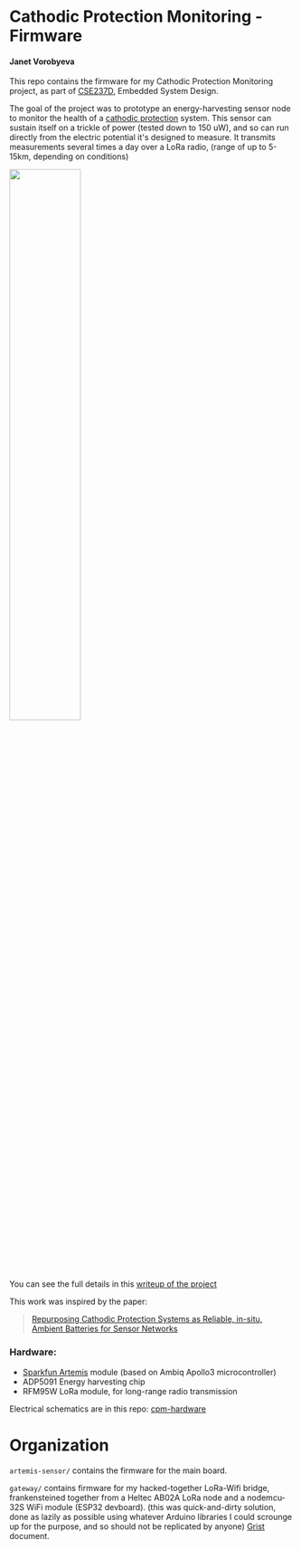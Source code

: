
# Cathodic Protection Monitoring - Firmware

#### Janet Vorobyeva

This repo contains the firmware for my Cathodic Protection Monitoring project, as part of [CSE237D](https://kastner.ucsd.edu/ryan/cse-237d-embedded-system-design/), Embedded System Design.

The goal of the project was to prototype an energy-harvesting sensor node to monitor the health of a 
[cathodic protection](https://en.wikipedia.org/wiki/Cathodic_protection) system. This sensor
can sustain itself on a trickle of power (tested down to 150 uW), and so can run directly
from the electric potential it's designed to measure. It transmits measurements several times a day
over a LoRa radio, (range of up to 5-15km, depending on conditions)


<img src="board_annotated.png" width="50%">

You can see the full details in this [writeup of the project](project_writeup.pdf)


This work was inspired by the paper: 
> [Repurposing Cathodic Protection Systems as Reliable, in-situ, Ambient Batteries for Sensor Networks](https://dl.acm.org/doi/10.1145/3412382.3458277)


<!--
### Microcontroller Current Draw
<img src="current1_annotated.png" width="50%">
-->

### Hardware:
- [Sparkfun Artemis](https://www.sparkfun.com/artemis) module (based on Ambiq Apollo3 microcontroller)
- ADP5091 Energy harvesting chip
- RFM95W LoRa module, for long-range radio transmission

Electrical schematics are in this repo: [cpm-hardware](https://github.com/jvorob/cpm-hardware)

# Organization

`artemis-sensor/` contains the firmware for the main board.

`gateway/` contains firmware for my hacked-together LoRa-Wifi bridge, frankensteined together
from a Heltec AB02A LoRa node and a nodemcu-32S WiFi module (ESP32 devboard).
(this was quick-and-dirty solution, done as lazily as possible using whatever Arduino
libraries I could scrounge up for the purpose, and so should not be replicated by anyone)
[Grist](getgrist.com) document.


